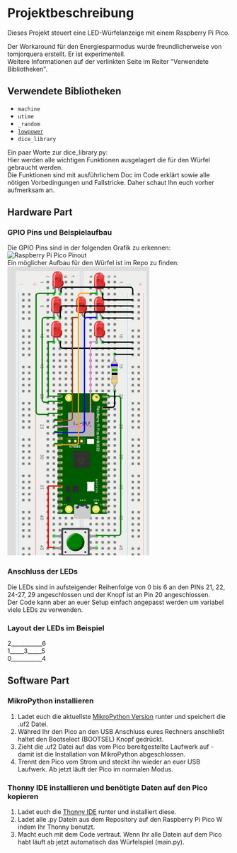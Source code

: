 # Projektbeschreibung

Dieses Projekt steuert eine LED-Würfelanzeige mit einem Raspberry Pi Pico.  
  
Der Workaround für den Energiesparmodus wurde freundlicherweise von tomjorquera erstellt. Er ist experimentell.   
Weitere Informationen auf der verlinkten Seite im Reiter "Verwendete Bibliotheken". 


## Verwendete Bibliotheken

- `machine`
- `utime`
- `_random`
- [`lowpower`](https://github.com/tomjorquera/pico-micropython-lowpower-workaround)
- `dice_library`

Ein paar Worte zur dice_library.py:  
Hier werden alle wichtigen Funktionen ausgelagert die für den Würfel gebraucht werden.  
Die Funktionen sind mit ausführlichem Doc im Code erklärt sowie alle nötigen Vorbedingungen und Fallstricke. Daher schaut Ihn euch vorher aufmerksam an. 

## Hardware Part
### GPIO Pins und Beispielaufbau

Die GPIO Pins sind in der folgenden Grafik zu erkennen: ![Raspberry Pi Pico Pinout](https://www.raspberrypi.com/documentation/microcontrollers/images/picow-pinout.svg)  
Ein möglicher Aufbau für den Würfel ist im Repo zu finden:  
![Beispielaufbau](https://github.com/patzwalf/led-cube/blob/5a1680e16874a2c6c05078b42781f48f2e8cc4b3/Verkabelung%20LEDCube.JPG)
  
### Anschluss der LEDs

Die LEDs sind in aufsteigender Reihenfolge von 0 bis 6 an den PINs 21, 22, 24-27, 29 angeschlossen und der Knopf ist an Pin 20 angeschlossen.  
Der Code kann aber an euer Setup einfach angepasst werden um variabel viele LEDs zu verwenden. 

### Layout der LEDs im Beispiel

2___________6  
1_____3_____5  
0___________4  
  
## Software Part
### MikroPython installieren
1) Ladet euch die aktuellste [MikroPython Version](https://micropython.org/download/RPI_PICO_W/) runter und speichert die .uf2 Datei.
2) Währed Ihr den Pico an den USB Anschluss eures Rechners anschließt haltet den Bootselect (BOOTSEL) Knopf gedrückt.
3) Zieht die .uf2 Datei auf das vom Pico bereitgestellte Laufwerk auf - damit ist die Installation von MikroPython abgeschlossen.
4) Trennt den Pico vom Strom und steckt ihn wieder an euer USB Laufwerk. Ab jetzt läuft der Pico im normalen Modus. 

### Thonny IDE installieren und benötigte Daten auf den Pico kopieren
1) Ladet euch die [Thonny IDE](https://thonny.org/) runter und installiert diese.
2) Ladet alle .py Datein aus dem Repository auf den Raspberry Pi Pico W indem Ihr Thonny benutzt. 
3) Macht euch mit dem Code vertraut. Wenn Ihr alle Datein auf dem Pico habt läuft ab jetzt automatisch das Würfelspiel (main.py). 
